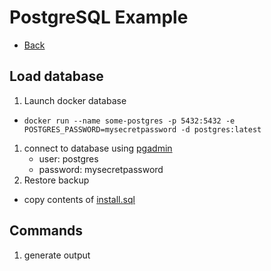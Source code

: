 # PostgreSQL Example
* [Back](./readme.md)

## Load database
1. Launch docker database
  * `docker run --name some-postgres -p 5432:5432 -e POSTGRES_PASSWORD=mysecretpassword -d postgres:latest`
1. connect to database using [pgadmin](https://www.pgadmin.org/download/)
   * user: postgres
   * password: mysecretpassword
1. Restore backup
  * copy contents of [install.sql](https://github.com/lorint/AdventureWorks-for-Postgres/blob/master/install.sql)

## Commands
  1. generate output